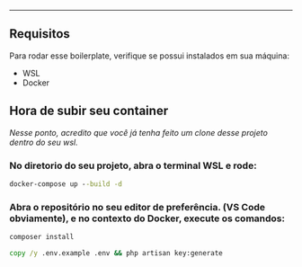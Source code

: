 ----

## Requisitos

Para rodar esse boilerplate, verifique se possui instalados em sua máquina:

- WSL
- Docker

## Hora de subir seu container
_Nesse ponto, acredito que você já tenha feito um clone desse projeto dentro do seu wsl._

### No diretorio do seu projeto, abra o terminal WSL e rode:
```cmd
docker-compose up --build -d
```
### Abra o repositório no seu editor de preferência. (VS Code obviamente), e no contexto do Docker, execute os comandos:

```cmd
composer install
```


```cmd
copy /y .env.example .env && php artisan key:generate
```
